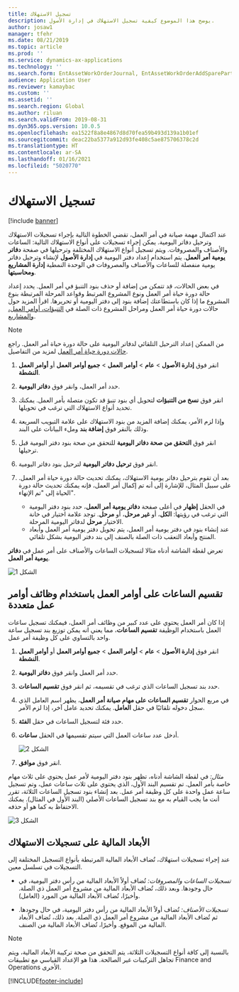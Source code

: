 ```yaml
---
title: تسجيل الاستهلاك
description: يوضح هذا الموضوع كيفية تسجيل الاستهلاك في إدارة الأصول.
author: josaw1
manager: tfehr
ms.date: 08/21/2019
ms.topic: article
ms.prod: ''
ms.service: dynamics-ax-applications
ms.technology: ''
ms.search.form: EntAssetWorkOrderJournal, EntAssetWorkOrderAddSparePart
audience: Application User
ms.reviewer: kamaybac
ms.custom: ''
ms.assetid: ''
ms.search.region: Global
ms.author: riluan
ms.search.validFrom: 2019-08-31
ms.dyn365.ops.version: 10.0.5
ms.openlocfilehash: ea1522f8a8e4867d8d70fea59b493d139a1b01ef
ms.sourcegitcommit: deac22ba5377a912d93fe408c5ae875706378c2d
ms.translationtype: HT
ms.contentlocale: ar-SA
ms.lasthandoff: 01/16/2021
ms.locfileid: "5020770"
---
```

# <a name="register-consumption"></a>تسجيل الاستهلاك

[!include [banner](../../includes/banner.md)]

 

عند اكتمال مهمة صيانة في أمر العمل، تقضي الخطوة التالية بإجراء تسجيلات الاستهلاك وترحيل دفاتر اليومية. يمكن إجراء تسجيلات على أنواع الاستهلاك التالية: الساعات والأصناف والمصروفات. ويتم تسجيل أنواع الاستهلاك المختلفة وترحيلها في صفحة **دفاتر يومية أمر العمل**. يتم استخدام إعداد دفتر اليومية في **إدارة الأصول** لإنشاء وترحيل دفاتر يومية منفصلة للساعات والأصناف والمصروفات في الوحدة النمطية **إدارة المشاريع ومحاسبتها‬**.

في بعض الحالات، قد تتمكن من إضافة أو حذف بنود التنبؤ في أمر العمل. يحدد إعداد حالة دورة حياة أمر العمل ونوع المشروع المرتبط وقواعد المرحلة المرتبطة بنوع المشروع ما إذا كان باستطاعتك إضافة بنود إلى دفتر اليومية أو تحريرها. اقرأ المزيد حول حالات دورة حياة أمر العمل ومراحل المشروع ذات الصلة في [التنبؤات، أوامر العمل، والمشاريع](../integration-to-project-management-and-accounting/forecasts-work-orders-and-projects.md).

>[!NOTE]
>من الممكن إعداد الترحيل التلقائي لدفاتر اليومية على حالة دورة حياة أمر العمل. راجع [حالات دورة حياة أمر العمل](../setup-for-work-orders/work-order-lifecycle-states.md) لمزيد من التفاصيل.

1. انقر فوق **إدارة الأصول** > **عام** > **أوامر العمل** > **جميع أوامر العمل** أو **أوامر العمل النشطة**.

2. حدد أمر العمل، وانقر فوق **دفاتر اليومية**.

3. انقر فوق **نسخ من التنبؤات** لتحويل أي بنود تنبؤ قد تكون متصلة بأمر العمل. يمكنك تحديد أنواع الاستهلاك التي ترغب في تحويلها.

4. وإذا لزم الأمر، يمكنك إضافة المزيد من بنود الاستهلاك على علامة التبويب السريعة وذلك بالنقر فوق **إضافة بند** وملء البيانات على البند.

5. انقر فوق **التحقق من صحة دفاتر اليومية** للتحقق من صحة بنود دفتر اليومية قبل ترحيلها.

6. انقر فوق  **ترحيل دفاتر اليومية** لترحيل بنود دفاتر اليومية.

7. بعد أن تقوم بترحيل دفاتر يومية الاستهلاك، يمكنك تحديث حالة دورة حياة أمر العمل. على سبيل المثال، للإشارة إلى أنه تم إكمال أمر العمل، فإنه يمكنك تحديث حالة دورة الحياة إلى "تم الإنهاء".

    - في الحقل **إظهار** في أعلى صفحة **دفاتر يومية أمر العمل**، حدد بنود دفتر اليومية التي ترغب في رؤيتها: **الكل**، أو   **غير مرحل**، أو **مرحل**. توجد علامة اختيار في خانة الاختيار **مرحل** لدفاتر اليومية المرحلة.  
    - عند إنشاء بنود في دفتر يومية أمر العمل، يتم تحويل دفتر يومية أمر العمل وأبعاد المنتج وأبعاد التعقب ذات الصلة بالصنف إلى بند دفتر اليومية بشكل تلقائي.  

تعرض لقطة الشاشة أدناه مثالا لتسجيلات الساعات والأصناف على أمر عمل في **دفاتر يومية أمر العمل**.

![الشكل 1](media/01-consumption.png)


## <a name="split-hours-on-work-orders-with-several-work-order-jobs"></a>تقسيم الساعات على أوامر العمل باستخدام وظائف أوامر عمل متعددة

إذا كان أمر العمل يحتوي على عدد كبير من وظائف أمر العمل، فيمكنك تسجيل ساعات العمل باستخدام الوظيفة **تقسيم الساعات**، مما يعني انه يمكن توزيع بند تسجيل ساعة واحد بالتساوي على كل وظيفة أمر عمل.

1. انقر فوق **إدارة الأصول** > **عام** > **أوامر العمل** > **جميع أوامر العمل** أو **أوامر العمل النشطة**.

2. حدد أمر العمل وانقر فوق **دفاتر اليومية**.

3. حدد بند تسجيل الساعات الذي ترغب في تقسيمه، ثم انقر فوق **تقسيم الساعات**.

4. في مربع الحوار **تقسيم الساعات على مهام صيانة أمر العمل**، يظهر اسم العامل الذي سجل دخوله تلقائيًا في حقل **العامل**. يمكنك تحديد عامل آخر، إذا لزم الأمر.

5. حدد فئة لتسجيل الساعات في حقل **الفئة**.

6. أدخل عدد ساعات العمل التي سيتم تقسيمها في الحقل **ساعات**.

    ![الشكل 2](media/02-consumption.png)

7. انقر فوق **موافق**.

*مثال:* في لقطة الشاشة أدناه، تظهر بنود دفتر اليومية لأمر عمل يحتوي على ثلاث مهام خاصة بأمر العمل. تم تقسيم البند الأول، الذي يحتوي على ثلاث ساعات عمل، وتم تسجيل ساعة عمل واحدة على كل وظيفة أمر عمل. بعد إنشاء بنود تسجيل الساعات الثلاثة، تقرر أنت ما يجب القيام به مع بند تسجيل الساعات الأصلي (البند الأول في المثال). يمكنك الاحتفاظ به كما هو أو حذفه. 

![الشكل 3](media/03-consumption.png)

## <a name="financial-dimensions-on-consumption-registrations"></a>الأبعاد المالية على تسجيلات الاستهلاك

عند إجراء تسجيلات استهلاك، تُضاف الأبعاد المالية المرتبطة بأنواع التسجيل المختلفة إلى التسجيلات في تسلسل معين. 

- *تسجيلات الساعات والمصروفات:* تُضاف أولاً الأبعاد المالية من رأس دفتر اليومية، في حال وجودها. وبعد ذلك، تُضاف الأبعاد المالية من مشروع أمر العمل ذي الصلة. وأخيرًا، تُضاف الأبعاد المالية من المورد (العامل).

- *تسجيلات الأصناف:* تُضاف أولاً الأبعاد المالية من رأس دفتر اليومية، في حال وجودها. ثم تُضاف الأبعاد المالية من مشروع أمر العمل ذي الصلة. بعد ذلك، تُضاف الأبعاد المالية من الموقع. وأخيرًا، تُضاف الأبعاد المالية من الصنف.

>[!NOTE]
>بالنسبة إلى كافة أنواع التسجيلات الثلاثة، يتم التحقق من صحة تركيبة الأبعاد المالية، ويتم تجاهل التركيبات غير الصالحة. هذا هو الإعداد القياسي مع تطبيقات Finance and Operations الأخرى.



[!INCLUDE[footer-include](../../../includes/footer-banner.md)]